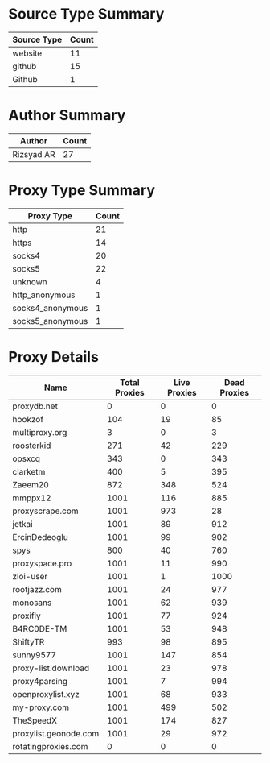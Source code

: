 # Source Type Summary

| Source Type | Count |
|-------------|-------|
| website | 11 |
| github | 15 |
| Github | 1 |


# Author Summary

| Author | Count |
|--------|-------|
| Rizsyad AR | 27 |


# Proxy Type Summary

| Proxy Type | Count |
|------------|-------|
| http | 21 |
| https | 14 |
| socks4 | 20 |
| socks5 | 22 |
| unknown | 4 |
| http_anonymous | 1 |
| socks4_anonymous | 1 |
| socks5_anonymous | 1 |


# Proxy Details

| Name | Total Proxies | Live Proxies | Dead Proxies |
|------|---------------|--------------|---------------|
| proxydb.net | 0 | 0 | 0 |
| hookzof | 104 | 19 | 85 |
| multiproxy.org | 3 | 0 | 3 |
| roosterkid | 271 | 42 | 229 |
| opsxcq | 343 | 0 | 343 |
| clarketm | 400 | 5 | 395 |
| Zaeem20 | 872 | 348 | 524 |
| mmppx12 | 1001 | 116 | 885 |
| proxyscrape.com | 1001 | 973 | 28 |
| jetkai | 1001 | 89 | 912 |
| ErcinDedeoglu | 1001 | 99 | 902 |
| spys | 800 | 40 | 760 |
| proxyspace.pro | 1001 | 11 | 990 |
| zloi-user | 1001 | 1 | 1000 |
| rootjazz.com | 1001 | 24 | 977 |
| monosans | 1001 | 62 | 939 |
| proxifly | 1001 | 77 | 924 |
| B4RC0DE-TM | 1001 | 53 | 948 |
| ShiftyTR | 993 | 98 | 895 |
| sunny9577 | 1001 | 147 | 854 |
| proxy-list.download | 1001 | 23 | 978 |
| proxy4parsing | 1001 | 7 | 994 |
| openproxylist.xyz | 1001 | 68 | 933 |
| my-proxy.com | 1001 | 499 | 502 |
| TheSpeedX | 1001 | 174 | 827 |
| proxylist.geonode.com | 1001 | 29 | 972 |
| rotatingproxies.com | 0 | 0 | 0 |

